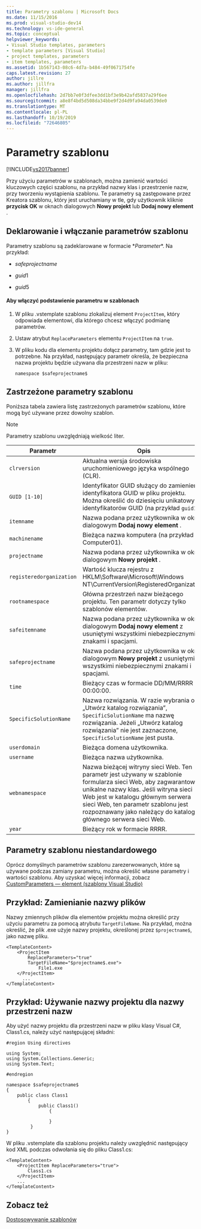```yaml
---
title: Parametry szablonu | Microsoft Docs
ms.date: 11/15/2016
ms.prod: visual-studio-dev14
ms.technology: vs-ide-general
ms.topic: conceptual
helpviewer_keywords:
- Visual Studio templates, parameters
- template parameters [Visual Studio]
- project templates, parameters
- item templates, parameters
ms.assetid: 1b567143-08c6-4d7a-b484-49f0671754fe
caps.latest.revision: 27
author: jillre
ms.author: jillfra
manager: jillfra
ms.openlocfilehash: 2d7bb7e0f3dfee3dd1bf3e9b42afd5837a29f6ee
ms.sourcegitcommit: a8e8f4bd5d508da34bbe9f2d4d9fa94da0539de0
ms.translationtype: MT
ms.contentlocale: pl-PL
ms.lasthandoff: 10/19/2019
ms.locfileid: "72646805"
---
```

# <a name="template-parameters"></a>Parametry szablonu
[!INCLUDE[vs2017banner](../includes/vs2017banner.md)]

Przy użyciu parametrów w szablonach, można zamienić wartości kluczowych części szablonu, na przykład nazwy klas i przestrzenie nazw, przy tworzeniu wystąpienia szablonu. Te parametry są zastępowane przez Kreatora szablonu, który jest uruchamiany w tle, gdy użytkownik kliknie **przycisk OK** w oknach dialogowych **Nowy projekt** lub **Dodaj nowy element** .

## <a name="declaring-and-enabling-template-parameters"></a>Deklarowanie i włączanie parametrów szablonu
 Parametry szablonu są zadeklarowane w formacie $*Parameter*$. Na przykład:

- $safeprojectname$

- $guid1$

- $guid5$

#### <a name="to-enable-parameter-substitution-in-templates"></a>Aby włączyć podstawienie parametru w szablonach

1. W pliku .vstemplate szablonu zlokalizuj element `ProjectItem`, który odpowiada elementowi, dla którego chcesz włączyć podmianę parametrów.

2. Ustaw atrybut `ReplaceParameters` elementu `ProjectItem` na `true`.

3. W pliku kodu dla elementu projektu dołącz parametry, tam gdzie jest to potrzebne. Na przykład, następujący parametr określa, że bezpieczna nazwa projektu będzie używana dla przestrzeni nazw w pliku:

    ```
    namespace $safeprojectname$
    ```

## <a name="reserved-template-parameters"></a>Zastrzeżone parametry szablonu
 Poniższa tabela zawiera listę zastrzeżonych parametrów szablonu, które mogą być używane przez dowolny szablon.

> [!NOTE]
> Parametry szablonu uwzględniają wielkość liter.

|Parametr|Opis|
|---------------|-----------------|
|`clrversion`|Aktualna wersja środowiska uruchomieniowego języka wspólnego (CLR).|
|`GUID [1-10]`|Identyfikator GUID służący do zamienienia identyfikatora GUID w pliku projektu. Można określić do dziesięciu unikatowych identyfikatorów GUID (na przykład `guid1)`.|
|`itemname`|Nazwa podana przez użytkownika w oknie dialogowym **Dodaj nowy element** .|
|`machinename`|Bieżąca nazwa komputera (na przykład Computer01).|
|`projectname`|Nazwa podana przez użytkownika w oknie dialogowym **Nowy projekt** .|
|`registeredorganization`|Wartość klucza rejestru z HKLM\Software\Microsoft\Windows NT\CurrentVersion\RegisteredOrganization.|
|`rootnamespace`|Główna przestrzeń nazw bieżącego projektu. Ten parametr dotyczy tylko szablonów elementów.|
|`safeitemname`|Nazwa podana przez użytkownika w oknie dialogowym **Dodaj nowy element** z usuniętymi wszystkimi niebezpiecznymi znakami i spacjami.|
|`safeprojectname`|Nazwa podana przez użytkownika w oknie dialogowym **Nowy projekt** z usuniętymi wszystkimi niebezpiecznymi znakami i spacjami.|
|`time`|Bieżący czas w formacie DD/MM/RRRR 00:00:00.|
|`SpecificSolutionName`|Nazwa rozwiązania. W razie wybrania opcji „Utwórz katalog rozwiązania”, `SpecificSolutionName` ma nazwę rozwiązania. Jeżeli „Utwórz katalog rozwiązania” nie jest zaznaczone, `SpecificSolutionName` jest pusta.|
|`userdomain`|Bieżąca domena użytkownika.|
|`username`|Bieżąca nazwa użytkownika.|
|`webnamespace`|Nazwa bieżącej witryny sieci Web. Ten parametr jest używany w szablonie formularza sieci Web, aby zagwarantować unikalne nazwy klas. Jeśli witryna sieci Web jest w katalogu głównym serwera sieci Web, ten parametr szablonu jest rozpoznawany jako należący do katalogu głównego serwera sieci Web.|
|`year`|Bieżący rok w formacie RRRR.|

## <a name="custom-template-parameters"></a>Parametry szablonu niestandardowego
 Oprócz domyślnych parametrów szablonu zarezerwowanych, które są używane podczas zamiany parametru, można określić własne parametry i wartości szablonu. Aby uzyskać więcej informacji, zobacz [CustomParameters — element (szablony Visual Studio)](../extensibility/customparameters-element-visual-studio-templates.md)

## <a name="example-replacing-files-names"></a>Przykład: Zamienianie nazwy plików
 Nazwy zmiennych plików dla elementów projektu można określić przy użyciu parametru za pomocą atrybutu `TargetFileName`. Na przykład, można określić, że plik .exe użyje nazwy projektu, określonej przez `$projectname$`, jako nazwę pliku.

```
<TemplateContent>
    <ProjectItem
        ReplaceParameters="true"
        TargetFileName="$projectname$.exe">
            File1.exe
    </ProjectItem>
      ...
</TemplateContent>
```

## <a name="example-using-the-project-name-for-the-namespace-name"></a>Przykład: Używanie nazwy projektu dla nazwy przestrzeni nazw
 Aby użyć nazwy projektu dla przestrzeni nazw w pliku klasy Visual C#, Class1.cs, należy użyć następującej składni:

```
#region Using directives

using System;
using System.Collections.Generic;
using System.Text;

#endregion

namespace $safeprojectname$
{
    public class Class1
        {
            public Class1()
                {

                }
         }
}
```

 W pliku .vstemplate dla szablonu projektu należy uwzględnić następujący kod XML podczas odwołania się do pliku Class1.cs:

```
<TemplateContent>
    <ProjectItem ReplaceParameters="true">
        Class1.cs
    </ProjectItem>
    ...
</TemplateContent>
```

## <a name="see-also"></a>Zobacz też
 [Dostosowywanie szablonów](../ide/customizing-project-and-item-templates.md)
